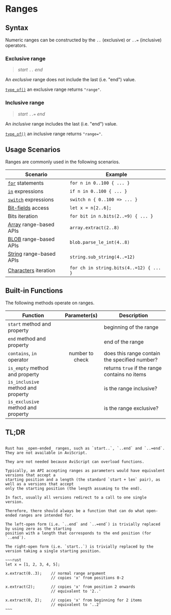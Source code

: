 Ranges
======


Syntax
------

Numeric ranges can be constructed by the `..` (exclusive) or `..=` (inclusive) operators.

### Exclusive range

> _start_ `..` _end_

An _exclusive_ range does not include the last (i.e. "end") value.

[`type_of()`](type-of.md) an exclusive range returns `"range"`.

### Inclusive range

> _start_ `..=` _end_

An _inclusive_ range includes the last (i.e. "end") value.

[`type_of()`](type-of.md) an inclusive range returns `"range="`.


Usage Scenarios
---------------

Ranges are commonly used in the following scenarios.

| Scenario                                     | Example                                 |
| -------------------------------------------- | --------------------------------------- |
| [`for`](for.md) statements                   | `for n in 0..100 { ... }`               |
| [`in`](operators.md) expressions             | `if n in 0..100 { ... }`                |
| [`switch`](switch.md) expressions            | `switch n { 0..100 => ... }`            |
| [Bit-fields](bit-fields.md) access           | `let x = n[2..6];`                      |
| Bits iteration                               | `for bit in n.bits(2..=9) { ... }`      |
| [Array](arrays.md) range-based APIs          | `array.extract(2..8)`                   |
| [BLOB](blobs.md) range-based APIs            | `blob.parse_le_int(4..8)`               |
| [String](strings-chars.md) range-based APIs  | `string.sub_string(4..=12)`             |
| [Characters](strings-chars.md) iteration     | `for ch in string.bits(4..=12) { ... }` |


Built-in Functions
------------------

The following methods operate on ranges.

| Function                           |  Parameter(s)   | Description                                   |
| ---------------------------------- | :-------------: | --------------------------------------------- |
| `start` method and property        |                 | beginning of the range                        |
| `end` method and property          |                 | end of the range                              |
| `contains`, `in` operator          | number to check | does this range contain the specified number? |
| `is_empty` method and property     |                 | returns `true` if the range contains no items |
| `is_inclusive` method and property |                 | is the range inclusive?                       |
| `is_exclusive` method and property |                 | is the range exclusive?                       |


TL;DR
-----

```admonish question "What happened to the _open-ended_ ranges?"

Rust has _open-ended_ ranges, such as `start..`, `..end` and `..=end`.  They are not available in AviScript.

They are not needed because AviScript can overload functions.

Typically, an API accepting ranges as parameters would have equivalent versions that accept a
starting position and a length (the standard `start + len` pair), as well as a versions that accept
only the starting position (the length assuming to the end).

In fact, usually all versions redirect to a call to one single version.

Therefore, there should always be a function that can do what open-ended ranges are intended for.

The left-open form (i.e. `..end` and `..=end`) is trivially replaced by using zero as the starting
position with a length that corresponds to the end position (for `..end`).

The right-open form (i.e. `start..`) is trivially replaced by the version taking a single starting position.

~~~rust
let x = [1, 2, 3, 4, 5];

x.extract(0..3);    // normal range argument
                    // copies 'x' from positions 0-2

x.extract(2);       // copies 'x' from position 2 onwards
                    // equivalent to '2..'

x.extract(0, 2);    // copies 'x' from beginning for 2 items
                    // equivalent to '..2'
~~~
```
